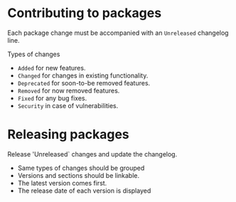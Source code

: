 # Contributing to packages
Each package change must be accompanied with an `Unreleased` changelog line.

Types of changes
- `Added` for new features.
- `Changed` for changes in existing functionality.
- `Deprecated` for soon-to-be removed features.
- `Removed` for now removed features.
- `Fixed` for any bug fixes.
- `Security` in case of vulnerabilities.

# Releasing packages

Release 'Unreleased` changes and update the changelog.
- Same types of changes should be grouped
- Versions and sections should be linkable.
- The latest version comes first.
- The release date of each version is displayed